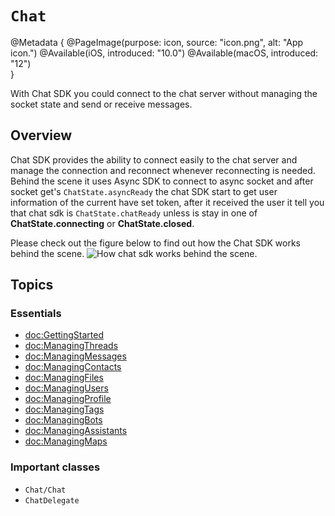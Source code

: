 # ``Chat``

@Metadata {
   @PageImage(purpose: icon, source: "icon.png", alt: "App icon.")
   @Available(iOS, introduced: "10.0")
   @Available(macOS, introduced: "12")    
}

With Chat SDK you could connect to the chat server without managing the socket state and send or receive messages.

## Overview
Chat SDK provides the ability to connect easily to the chat server and manage the connection and reconnect whenever reconnecting is needed. 
Behind the scene it uses Async SDK to connect to async socket and after socket get's `ChatState.asyncReady` the chat SDK start to get user information of the current have set token, after it received the user it tell you that chat sdk is `ChatState.chatReady` unless is stay in one of **ChatState.connecting** or **ChatState.closed**.  

Please check out the figure below to find out how the Chat SDK works behind the scene.
![How chat sdk works behind the scene.](chat-flow.png)

## Topics

### Essentials

- <doc:GettingStarted>
- <doc:ManagingThreads>
- <doc:ManagingMessages>
- <doc:ManagingContacts>
- <doc:ManagingFiles>
- <doc:ManagingUsers>
- <doc:ManagingProfile>
- <doc:ManagingTags>
- <doc:ManagingBots>
- <doc:ManagingAssistants>
- <doc:ManagingMaps>

### Important classes
- ``Chat/Chat``
- ``ChatDelegate``
